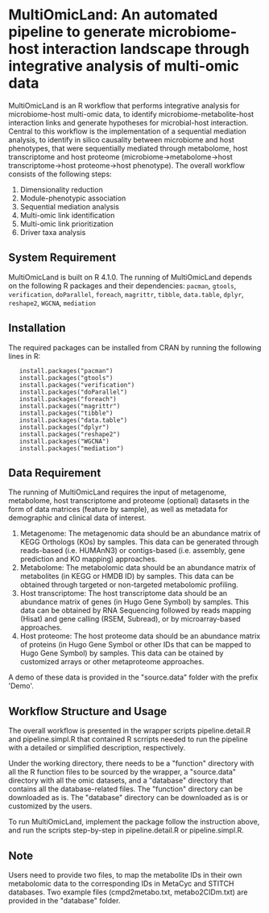# MultiOmicLand: An automated pipeline to generate microbiome-host interaction landscape through integrative analysis of multi-omic data
MultiOmicLand is an R workflow that performs integrative analysis for microbiome-host multi-omic data, to identify microbiome-metabolite-host interaction links and generate hypotheses for microbial-host interaction. Central to this workflow is the implementation of a sequential mediation analysis, to identify in silico causality between microbiome and host phenotypes, that were sequentially mediated through metabolome, host transcriptome and host proteome (microbiome->metabolome->host transcriptome->host proteome->host phenotype). The overall workflow consists of the following steps:

1. Dimensionality reduction
2. Module-phenotypic association
3. Sequential mediation analysis
4. Multi-omic link identification
5. Multi-omic link prioritization
6. Driver taxa analysis

## System Requirement
MultiOmicLand is built on R 4.1.0. The running of MultiOmicLand depends on the following R packages and their dependencies:
`pacman`, `gtools`, `verification`, `doParallel`, `foreach`, `magrittr`, `tibble`, `data.table`, `dplyr`, `reshape2`, `WGCNA`, `mediation`

## Installation
The required packages can be installed from CRAN by running the following lines in R:
```
   install.packages("pacman")
   install.packages("gtools")
   install.packages("verification")
   install.packages("doParallel")
   install.packages("foreach")
   install.packages("magrittr")
   install.packages("tibble")
   install.packages("data.table")
   install.packages("dplyr")
   install.packages("reshape2")
   install.packages("WGCNA")
   install.packages("mediation")
``` 
## Data Requirement
The running of MultiOmicLand requires the input of metagenome, metabolome, host transcriptome and proteome (optional) datasets in the form of data matrices (feature by sample), as well as metadata for demographic and clinical data of interest.

1. Metagenome: The metagenomic data should be an abundance matrix of KEGG Orthologs (KOs) by samples. This data can be generated through reads-based (i.e. HUMAnN3) or contigs-based (i.e. assembly, gene prediction and KO mapping) approaches.
2. Metabolome: The metabolomic data should be an abundance matrix of metabolites (in KEGG or HMDB ID) by samples. This data can be obtained through targeted or non-targeted metabolomic profiling.
3. Host transcriptome: The host transcriptome data should be an abundance matrix of genes (in Hugo Gene Symbol) by samples. This data can be obtained by RNA Sequencing followed by reads mapping (Hisat) and gene calling (RSEM, Subread), or by microarray-based approaches.
4. Host proteome: The host proteome data should be an abundance matrix of proteins (in Hugo Gene Symbol or other IDs that can be mapped to Hugo Gene Symbol) by samples. This data can be otained by customized arrays or other metaproteome approaches.

A demo of these data is provided in the "source.data" folder with the prefix 'Demo'.

## Workflow Structure and Usage
The overall workflow is presented in the wrapper scripts pipeline.detail.R and pipeline.simpl.R that contained R scrripts needed to run the pipeline with a detailed or simplified description, respectively. 

Under the working directory, there needs to be a "function" directory with all the R function files to be sourced by the wrapper, a "source.data" directory with all the omic datasets, and a "database" directory that contains all the database-related files. The "function" directory can be downloaded as is. The "database" directory can be downloaded as is or customized by the users.

To run MultiOmicLand, implement the package follow the instruction above, and run the scripts step-by-step in pipeline.detail.R or pipeline.simpl.R.

## Note
Users need to provide two files, to map the metabolite IDs in their own metabolomic data to the corresponding IDs in MetaCyc and STITCH databases. Two example files (cmpd2metabo.txt, metabo2CIDm.txt) are provided in the "database" folder.
